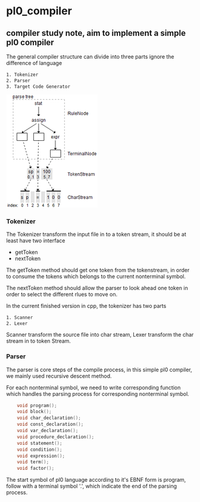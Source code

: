# pl0_compiler

## compiler study note, aim to implement a simple pl0 compiler

The general compiler structure can divide into three parts ignore the difference of language

    1. Tokenizer
    2. Parser
    3. Target Code Generator

![structure](doc/basic-data-structure.png)

### Tokenizer

The Tokenizer transform the input file in to a token stream, it should be at least have
two interface

- getToken
- nextToken

The getToken method should get one token from the tokenstream, in order to consume the tokens
which belongs to the current nonterminal symbol.

The nextToken method should allow the parser to look ahead one token in order to select the
different rlues to move on.

In the current finished version in cpp, the tokenizer has two parts

    1. Scanner
    2. Lexer

Scanner transform the source file into char stream, Lexer transform the char stream in to token 
Stream.

### Parser

The parser is core steps of the compile process, in this simple pl0 compiler,
we mainly used recursive descent method.

For each nonterminal symbol, we need to write corresponding function which handles
the parsing process for corresponding nonterminal symbol.

```c++
    void program();
    void block();
    void char_declaration();
    void const_declaration();
    void var_declaration();
    void procedure_declaration();
    void statement();
    void condition();
    void expression();
    void term();
    void factor();
```

The start symbol of pl0 language according to it's EBNF form is program, follow with
a terminal symbol '.', which indicate the end of the parsing process.
